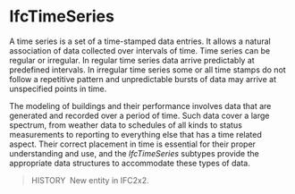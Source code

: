 IfcTimeSeries
=============

A time series is a set of a time-stamped data entries. It allows a natural association of data collected over intervals of time. Time series can be regular or irregular. In regular time series data arrive predictably at predefined intervals. In irregular time series some or all time stamps do not follow a repetitive pattern and unpredictable bursts of data may arrive at unspecified points in time.

The modeling of buildings and their performance involves data that are generated and recorded over a period of time. Such data cover a large spectrum, from weather data to schedules of all kinds to status measurements to reporting to everything else that has a time related aspect. Their correct placement in time is essential for their proper understanding and use, and the _IfcTimeSeries_ subtypes provide the appropriate data structures to accommodate these types of data.

> HISTORY&nbsp; New entity in IFC2x2.
